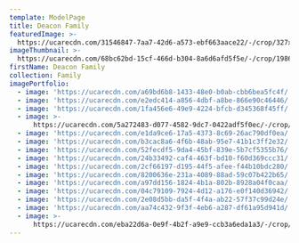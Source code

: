 ```yaml
---
template: ModelPage
title: Deacon Family
featuredImage: >-
  https://ucarecdn.com/31546847-7aa7-42d6-a573-ebf663aace22/-/crop/327x215/0,57/-/preview/
imageThumbnail: >-
  https://ucarecdn.com/68bc62bd-15cf-466d-b304-8a6d6afd5f5e/-/crop/1986x2385/90,171/-/preview/
firstName: Deacon Family
collection: Family
imagePortfolio:
  - image: 'https://ucarecdn.com/a69bd6b8-1433-48e0-b0ab-cbb6bea5fc4f/'
  - image: 'https://ucarecdn.com/e2edc414-a856-4dbf-a8be-866e90c46446/'
  - image: 'https://ucarecdn.com/1fa456e6-49e9-4224-bfcb-d345368f45ff/'
  - image: >-
      https://ucarecdn.com/5a272483-d077-4582-9dc7-0422adf5f0ec/-/crop/2010x1476/439,84/-/preview/
  - image: 'https://ucarecdn.com/e1da9ce6-17a5-4373-8c69-26ac790df0ea/'
  - image: 'https://ucarecdn.com/b3cac8a6-4f6b-48ab-95e7-41b1c3ff2e32/'
  - image: 'https://ucarecdn.com/52fecdf5-9da4-45bf-839e-5b7cf5355b76/'
  - image: 'https://ucarecdn.com/24b33492-caf4-463f-bd10-f60d369ccc31/'
  - image: 'https://ucarecdn.com/2cf66197-d195-44f5-afee-f44b10bdc280/'
  - image: 'https://ucarecdn.com/8200636e-231a-4089-88ad-59c07b422b65/'
  - image: 'https://ucarecdn.com/a97dd156-1824-4b1a-802b-8928a04f0caa/'
  - image: 'https://ucarecdn.com/04c79109-7924-4d12-a176-e0f140d36942/'
  - image: 'https://ucarecdn.com/2e08d5bb-da5f-4f4a-ab22-57f37c99d24e/'
  - image: 'https://ucarecdn.com/aa74c432-9f3f-4eb6-a287-df61a95d941d/'
  - image: >-
      https://ucarecdn.com/eba22d6a-0e9f-4b2f-a9e9-ccb3a6eda1a3/-/crop/313x367/10,0/-/preview/
---
```


